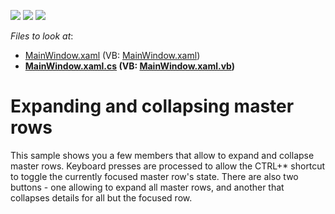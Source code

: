 <!-- default badges list -->
![](https://img.shields.io/endpoint?url=https://codecentral.devexpress.com/api/v1/VersionRange/128647685/13.1.4%2B)
[![](https://img.shields.io/badge/Open_in_DevExpress_Support_Center-FF7200?style=flat-square&logo=DevExpress&logoColor=white)](https://supportcenter.devexpress.com/ticket/details/E4044)
[![](https://img.shields.io/badge/📖_How_to_use_DevExpress_Examples-e9f6fc?style=flat-square)](https://docs.devexpress.com/GeneralInformation/403183)
<!-- default badges end -->
<!-- default file list -->
*Files to look at*:

* [MainWindow.xaml](./CS/WpfApplication21/MainWindow.xaml) (VB: [MainWindow.xaml](./VB/WpfApplication21/MainWindow.xaml))
* **[MainWindow.xaml.cs](./CS/WpfApplication21/MainWindow.xaml.cs) (VB: [MainWindow.xaml.vb](./VB/WpfApplication21/MainWindow.xaml.vb))**
<!-- default file list end -->
# Expanding and collapsing master rows


<p>This sample shows you a few members that allow to expand and collapse master rows. Keyboard presses are processed to allow the CTRL+* shortcut to toggle the currently focused master row's state. There are also two buttons - one allowing to expand all master rows, and another that collapses details for all but the focused row.</p>

<br/>


